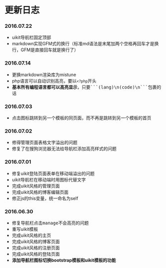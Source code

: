 # 更新日志
### 2016.07.22
- uikit导航栏固定顶部
- markdown实现GFM式的换行（标准md语法是末尾加两个空格再回车才是换行，GFM是直接回车就是换行了）

### 2016.07.14
- 更换markdown渲染库为mistune
- php语言可以自动识别高亮，要以`<?php`开头
- **基本所有编程语言都可以高亮显示**，只要<kbd>\`\`\`(lang)\n(code)\n\`\`\`</kbd>包裹的话

### 2016.07.03
- 点击图标跳转到另一个模板的同页面，而不再是跳转到另一个模板的首页

### 2016.07.02
- 修得管理页面表格文字溢出的问题
- 修复了在搜狗浏览器无法给导航栏添加高亮样式的问题

### 2016.07.01
- 修复uikit登陆页面表单在移动端溢出的问题
- uikit导航栏在移动端时用图标代替文字
- 完成uikit风格的管理页面
- 完成uikit风格的博客编辑页面
- 修正js的this变量，统一命名为self

### 2016.06.30
- 修复导航栏点击<kbd>manage</kbd>不会高亮的问题
- 重写uikit模板
- 完成uikit风格的主页
- 完成uikit风格的博客页面
- 完成uikit风格的注册页面
- 完成uikit风格的登陆页面
- **添加导航栏图标切换bootstrap模板和uikit模板的功能**
